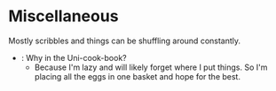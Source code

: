 # Miscellaneous
Mostly scribbles and things can be shuffling around constantly.

- : Why in the Uni-cook-book?
  - Because I'm lazy and will likely forget where I put things. So I'm placing all the eggs in one basket and hope for the best.
